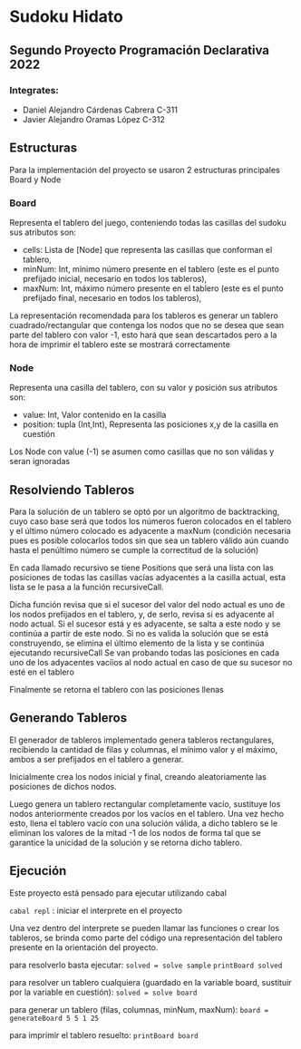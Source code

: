 # Sudoku Hidato
## Segundo Proyecto Programación Declarativa 2022

### Integrates:
- Daniel Alejandro Cárdenas Cabrera C-311
- Javier Alejandro Oramas López C-312

## Estructuras
Para la implementación del proyecto se usaron 2 estructuras principales Board y Node

### Board 
Representa el tablero del juego, conteniendo todas las casillas del sudoku
sus atributos son: 
- cells: Lista de [Node] que representa las casillas que conforman el tablero,
- minNum: Int, mínimo número presente en el tablero (este es el punto prefijado inicial, necesario en todos los tableros),
- maxNum: Int, máximo número presente en el tablero (este es el punto prefijado final, necesario en todos los tableros),

La representación recomendada para los tableros es generar un tablero cuadrado/rectangular que contenga los nodos que no se desea que 
sean parte del tablero con valor -1, esto hará que sean descartados pero a la hora de imprimir el tablero este se mostrará correctamente

### Node 
Representa una casilla del tablero, con su valor y posición
sus atributos son:
- value: Int, Valor contenido en la casilla
- position: tupla (Int,Int), Representa las posiciones x,y de la casilla en cuestión

Los Node con value (-1) se asumen como casillas que no son válidas y seran ignoradas

## Resolviendo Tableros

Para la solución de un tablero se optó por un algoritmo de backtracking, cuyo caso base será que todos los números fueron colocados en el tablero y el último número colocado es adyacente a maxNum (condición necesaria pues es posible colocarlos todos sin que sea un tablero válido aún cuando hasta el penúltimo número se cumple la correctitud de la solución)

En cada llamado recursivo se tiene Positions que será una lista con las posiciones de todas las casillas vacías adyacentes a la casilla actual, esta lista se le pasa a la función recursiveCall. 

Dicha función revisa que si el sucesor del valor del nodo actual es uno de los nodos prefijados en el tablero, y, de serlo, revisa si es adyacente al nodo actual.
Si el sucesor está y es adyacente, se salta a este nodo y se continúa a partir de este nodo.
Si no es valida la solución que se está construyendo, se elimina el último elemento de la lista y se continúa ejecutando recursiveCall
Se van probando todas las posiciones en cada uno de los adyacentes vacíios al nodo actual en caso de que su sucesor no esté en el tablero

Finalmente se retorna el tablero con las posiciones llenas

## Generando Tableros

El generador de tableros implementado genera tableros rectangulares, recibiendo la cantidad de filas y columnas, el mínimo valor y el máximo, ambos a ser prefijados en el tablero a generar.

Inicialmente crea los nodos inicial y final, creando aleatoriamente las posiciones de dichos nodos.

Luego genera un tablero rectangular completamente vacío, sustituye los nodos anteriormente creados por los vacíos en el tablero.
Una vez hecho esto, llena el tablero vacío con una solución válida, a dicho tablero se le eliminan los valores de la mitad -1 de los nodos
de forma tal que se garantice la unicidad de la solución y se retorna dicho tablero.


## Ejecución 

Este proyecto está pensado para ejecutar utilizando cabal

`cabal repl` : iniciar el interprete en el proyecto 

Una vez dentro del interprete se pueden llamar las funciones o crear los tableros, se brinda como parte del código una representación del tablero presente en la orientación del proyecto.

para resolverlo basta ejecutar:
`solved = solve sample`
`printBoard solved`

para resolver un tablero cualquiera (guardado en la variable board, sustituir por la variable en cuestión):
`solved = solve board`

para generar un tablero (filas, columnas, minNum, maxNum):
`board = generateBoard 5 5 1 25`

para imprimir el tablero resuelto:
`printBoard board`